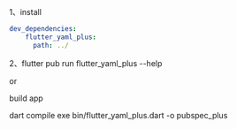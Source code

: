 
1、install

```yaml
dev_dependencies:
    flutter_yaml_plus:
      path: ../
```

2、flutter pub run flutter_yaml_plus  --help


or 

build app

dart compile exe bin/flutter_yaml_plus.dart -o pubspec_plus
